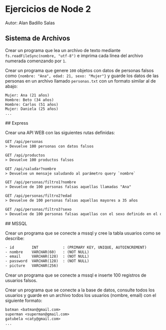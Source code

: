 # Ejercicios de Node 2

Autor: Alan Badillo Salas

## Sistema de Archivos

Crear un programa que lea un archivo de texto mediante `fs.readFileSync(nombre, "utf-8")` e imprima cada línea del archivo numerada comenzando por `1`.

Crear un programa que genere `100` objetos con datos de personas falsos como `{nombre: "Ana", edad: 21, sexo: "Mujer"}` y guarde los datos de las personas en un archivo llamado `personas.txt` con un formato similar al de abajo:

~~~txt
Mujer: Ana (21 años)
Hombre: Beto (34 años)
Hombre: Carlos (51 años)
Mujer: Daniela (25 años)
...
~~~

## Express

Crear una API WEB con las siguientes rutas definidas:

~~~txt
GET /api/personas
> Devuelve 100 personas con datos falsos

GET /api/productos
> Devuelve 100 productos falsos

GET /api/saludar?nombre
> Devuelve un mensaje saludando al parámetro query `nombre`

GET /api/personas/filtro1?nombre
> Devuelve de 100 personas falsas aquellas llamadas "Ana"

GET /api/personas/filtro2?edad
> Devuelve de 100 personas falsas aquellas mayores a 35 años

GET /api/personas/filtro3?sexo
> Devuelve de 100 personas falsas aquellas con el sexo definido en el query `sexo`
~~~

## MSSQL

Crear un programa que se conecte a mssql y cree la tabla usuarios como se describe:

~~~txt
- id        INT           : (PRIMARY KEY, UNIQUE, AUTOINCREMENT)
- nombre    VARCHAR(60)   : (NOT NULL)
- email     VARCHAR(128)  : (NOT NULL)
- password  VARCHAR(128)  : (NOT NULL)
- picture   VARCHAR(256)
~~~

Crear un programa que se conecte a mssql e inserte 100 registros de usuarios falsos.

Crear un programa que se conecte a la base de datos, consulte todos los usuarios y guarde en un archivo todos los usuarios (nombre, email) con el siguiente formato:

~~~txt
batman <batman@gmail.com>
superman <superman@gmail.com>
gatubela <caty@gmail.com>
...
~~~